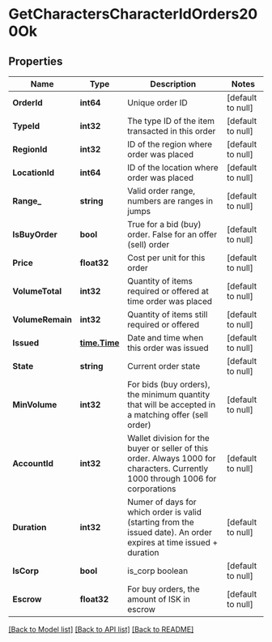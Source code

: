 # GetCharactersCharacterIdOrders200Ok

## Properties
Name | Type | Description | Notes
------------ | ------------- | ------------- | -------------
**OrderId** | **int64** | Unique order ID | [default to null]
**TypeId** | **int32** | The type ID of the item transacted in this order | [default to null]
**RegionId** | **int32** | ID of the region where order was placed | [default to null]
**LocationId** | **int64** | ID of the location where order was placed | [default to null]
**Range_** | **string** | Valid order range, numbers are ranges in jumps | [default to null]
**IsBuyOrder** | **bool** | True for a bid (buy) order. False for an offer (sell) order | [default to null]
**Price** | **float32** | Cost per unit for this order | [default to null]
**VolumeTotal** | **int32** | Quantity of items required or offered at time order was placed | [default to null]
**VolumeRemain** | **int32** | Quantity of items still required or offered | [default to null]
**Issued** | [**time.Time**](time.Time.md) | Date and time when this order was issued | [default to null]
**State** | **string** | Current order state | [default to null]
**MinVolume** | **int32** | For bids (buy orders), the minimum quantity that will be accepted in a matching offer (sell order) | [default to null]
**AccountId** | **int32** | Wallet division for the buyer or seller of this order. Always 1000 for characters. Currently 1000 through 1006 for corporations | [default to null]
**Duration** | **int32** | Numer of days for which order is valid (starting from the issued date). An order expires at time issued + duration | [default to null]
**IsCorp** | **bool** | is_corp boolean | [default to null]
**Escrow** | **float32** | For buy orders, the amount of ISK in escrow | [default to null]

[[Back to Model list]](../README.md#documentation-for-models) [[Back to API list]](../README.md#documentation-for-api-endpoints) [[Back to README]](../README.md)


